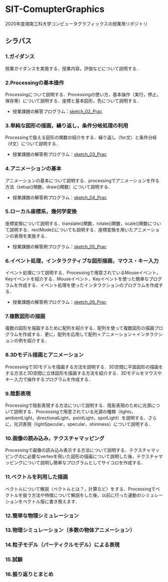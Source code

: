 # SIT-ComupterGraphics
2020年度湘南工科大学コンピュータグラフィックスの授業用リポジトリ

## シラバス

### 1.ガイダンス

授業ガイダンスを実施する．授業内容，評価などについて説明する．

### 2.Processingの基本操作

Processingについて説明する．Processingの使い方，基本操作（実行，停止，保存等）について説明する．座標と基本図形，色について説明する．

- 授業課題の解答プログラム：[sketch_02_Prac](https://github.com/shimizu-sit/2020-SIT-CG/blob/master/02-Lecture/sketch_02_Prac/sketch_02_Prac.pde)

### 3.単純な図形の描画，繰り返し，条件分岐処理の利用

Processingで扱える図形の関数の紹介をする．繰り返し（for文）と条件分岐（if文）について説明する．

- 授業課題の解答例プログラム：[sketch_03_Prac](https://github.com/shimizu-sit/2020-SIT-CG/blob/master/03-Lecture/sketch_03_Prac/sketch_03_Prac.pde)

### 4.アニメーションの基本

アニメーションの基本について説明する．processingでアニメーションを作る方法（setup()関数，draw()関数）について説明する．

- 授業課題の解答例プログラム：[sketch_04_Prac](https://github.com/shimizu-sit/2020-SIT-CG/blob/master/04-Lecture/sketch_04_Prac/sketch_04_Prac.pde)

### 5.ローカル座標系，幾何学変換

座標変換について説明する．translate()関数，rotate()関数，scale()関数について説明する．rectMode()についても説明する．座標変換を用いたアニメーションの表現を実施する．

- 授業課題の解答例プログラム：[sketch_05_Prac](https://github.com/shimizu-sit/2020-SIT-CG/blob/master/05-Lecture/sketch_05_Prac/sketch_05_Prac.pde)

### 6.イベント処理，インタラクティブな図形描画，マウス・キー入力

イベント処理につて説明する．Processingで用意されているMouseイベント，Keyイベントを紹介する．Mouseイベント，Keyイベントを使った簡単なプログラムを作成する．イベント処理を使ったインタラクションのブログラムを作成する．

- 授業課題の解答例プログラム：[sketch_06_Prac](https://github.com/shimizu-sit/2020-SIT-CG/blob/master/06-Lecture/sketch_06_Prac/sketch_06_Prac.pde)

### 7.複数図形の描画

複数の図形を描画するために配列を紹介する．配列を使って複数図形の描画プログラムを作成する．更に，配列を応用して配列＋アニメーション＋インタラクションの例を紹介する．

### 8.3Dモデル描画とアニメーション

Processingで3Dモデルを描画する方法を説明する．3D空間に平面図形の描画をする方法と3D空間に立体図形を描画する方法を紹介する．3Dモデルをマウスやキー入力で操作するプログラムを作成する．

### 9.陰影表現

Processingで陰影表現する方法について説明する．陰影表現のために光源について説明する．Processingで用意されている光源の種類（lights，ambientLight，directionalLight，pointLight，spotLight）を説明する．さらに，光沢表現（lightSpecular，specular，shininess）について説明する．

### 10.画像の読み込み，テクスチャマッピング

Processingで画像の読み込み表示する方法について説明する．テクスチャマッピングのに必要なvertexを用いた図形の描画について説明した後，テクスチャマッピングについて説明し簡単なプログラムとしてサイコロを作成する．

### 11.ベクトルを利用した描画

ベクトルについて解説（ベクトルとは？，計算など）をする．Processingでベクトルを扱う方法や特徴について解説をした後，以前に行った運動のシミュレーションをベクトル版に書き換えます．

### 12.簡単な物理シミュレーション

### 13.物理シミュレーション（多数の物体アニメーション）

### 14.粒子モデル（パーティクルモデル）による表現

### 15.試験

### 16.振り返りとまとめ
